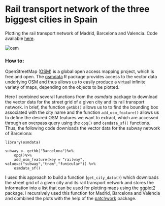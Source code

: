 # Rail transport network of the three biggest cities in Spain

Plotting the rail transport network of Madrid, Barcelona and Valencia. Code available [here](./code/osmdata.R).

![osm](../images/1_osm.png)

### How to:

OpenStreetMap ([OSM](https://www.openstreetmap.org/)) is a global open access mapping project, which is free and open. The [osmdata](https://cran.r-project.org/web/packages/osmdata/index.html) R package provides access to the vector data underlying OSM and thus allows us to easily produce a virtual infinite variety of maps, depending on the objects to be plotted.

Here I combined several functions from the *osmdata* package to download the vector data for the street grid of a given city and its rail transport network. In brief, the function `getbb()` allows us to to find the bounding box associated with the city name and the function `add_osm_feature()` allows us to define the desired OSM features we want to extract, which are accessed through an overpass query using the `opq()` and `osmdata_sf()` functions. Thus, the following code downloads the vector data for the subway network of Barcelona:

```{R}
library(osmdata)

subway <- getbb("Barcelona")%>%
    opq()%>%
    add_osm_feature(key = "railway", value=c("subway","tram","funicular")) %>%
    osmdata_sf()
```

I used this approach to build a function (`get_city_data()`) which downloads the street grid of a given city and its rail transport network and stores the information into a list that can be used for plotting maps using the [ggplot2](https://ggplot2.tidyverse.org) package. I recursively used this function for Madrid, Barcelona and València and combined the plots with the help of the [patchwork](https://github.com/thomasp85/patchwork) package.